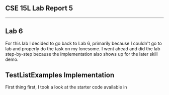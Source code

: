 ## CSE 15L Lab Report 5
---

## Lab 6

For this lab I decided to go back to Lab 6, primarily because I couldn't go to lab and properly do the task on my lonesome.
I went ahead and did the lab step-by-step because the implementation also shows up for the later skill demo.

## TestListExamples Implementation

First thing first, I took a look at the starter code available in 
